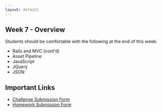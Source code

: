 ```yaml
---
layout: default
---
```


## Week 7 - Overview

Students should be comfortable with the following at the end of this week:

* Rails and MVC (cont'd)
* Asset Pipeline
* JavaScript
* JQuery
* JSON

## Important Links

* [Challenge Submission Form](http://goo.gl/forms/fpcxQCtEqs)
* [Homework Submission Form](https://docs.google.com/forms/d/1lddv00AYx4z9ugJBYv1v2RG_JuMUpWEYPYjQGdCVdgQ/viewform?c=0&w=1)

 <!--
## Monday

#### Lecture

* [Ruby Challenge](https://github.com/masonfmatthews/rails_assignments/blob/master/challenges/classes_challenge.rb)
* Project Review
* Human Learning: Autonomy/Mastery/Purpose
* Human Learning: 12 Questions

* M: JS Basics ; Simple in-Rails JS examples*

#### Reading

* Eloquent JavaScript
* [JavaScript Garden](https://bonsaiden.github.io/JavaScript-Garden/)

#### Assignment

*

## Tuesday

#### Lecture

* [Ruby Challenge](https://github.com/masonfmatthews/rails_assignments/blob/master/challenges/composition_challenge.rb)
* Assignment Review
* T: Asset Pipeline ; More JS Examples*

#### Reading

*

#### Assignment

*

## Wednesday

#### Lecture

* [Ruby Challenge](https://github.com/masonfmatthews/rails_assignments/blob/master/challenges/inheritance_challenge.rb)
* Assignment Review
* W: JQuery ; JQuery Examples*

#### Reading

* https://signalvnoise.com/posts/3697-server-generated-javascript-responses

#### Assignment

*

## Thursday

#### Lecture

* [Ruby Challenge](https://github.com/masonfmatthews/rails_assignments/blob/master/challenges/include_challenge.rb)
* Assignment Review
* Th: AJAX ; AJAX-in-Rails Examples*

## Weekend Assignment - As Pairs

[Online Constituent Voting](https://github.com/masonfmatthews/rails_assignments/tree/master/projects/health_tracker)

